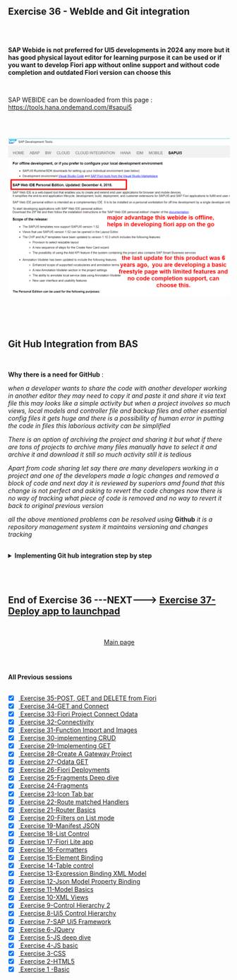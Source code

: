 ## Exercise 36 - WebIde and Git integration

</br>
</br>

**SAP Webide is not preferred for UI5 developments in 2024 any more but it has good physical layout editor for learning purpose it can be used or if you want to develop Fiori app without online support and without code completion and outdated Fiori version can choose this**

</br>


SAP WEBIDE can be downloaded from this page : https://tools.hana.ondemand.com/#sapui5

</br></br>

<img src="./files/ui5e36-1.png"></br></br>

</br></br>

## Git Hub Integration from BAS

</br>

**Why there is a need for GitHub** : 

*when a developer wants to share the code with another developer working in another editor they may need to copy it and paste it and share it via text file this may looks like a simple activity but when a project involves so much views, local models and controller file and backup files and other essential config files it gets huge and there is a possibility of human error in putting the code in files this laborious activity can be simplified* 

*There is an option of archiving the project and sharing it but what if there are tons of projects to archive many files manually have to select it and archive it and download it still so much activity still it is tedious*

*Apart from code sharing let say there are many developers working in a project and one of the developers made a logic changes and removed a block of code and next day it is reviewed by superiors amd found that this change is not perfect and asking to revert the code changes now there is no way of tracking what piece of code is removed and no way to revert it back to original previous version* 

*all the above mentioned problems can be resolved using* **Github** *it is a repository management system it maintains versioning and changes tracking*

</br>

<details>
<summary> <b> Implementing Git hub integration step by step </b> </summary>
</br>
</br>


<img src="./files/ui5e36-2.png"></br></br>

*Initiate git processing for the project files*

Command : 
</br>

```bat
git init
```

</br>

<img src="./files/ui5e36-3.png"></br></br>
<img src="./files/ui5e36-4.png"></br></br>
<img src="./files/ui5e36-5.png"></br></br>

*Local git commit - all the files in the directory are prepared for staging*

Command : 
</br>

```bat
git add .
```

</br>

<img src="./files/ui5e36-6.png"></br></br>

*git commit process with description - all the files in the directory are committed*

Command : 
</br>

```bat
git commit -m "My first version-description"
```

</br>

<img src="./files/ui5e36-7.png"></br></br>
<img src="./files/ui5e36-8.png"></br></br>
<img src="./files/ui5e36-9.png"></br></br>
<img src="./files/ui5e36-10.png"></br></br>
<img src="./files/ui5e36-11.png"></br></br>
<img src="./files/ui5e36-12.png"></br></br>
<img src="./files/ui5e36-13.png"></br></br>
<img src="./files/ui5e36-14.png"></br></br>
<img src="./files/ui5e36-15.png"></br></br>
<img src="./files/ui5e36-16.png"></br></br>
<img src="./files/ui5e36-17.png"></br></br>
<img src="./files/ui5e36-18.png"></br></br>
<img src="./files/ui5e36-19.png"></br></br>
<img src="./files/ui5e36-20.png"></br></br>
<img src="./files/ui5e36-21.png"></br></br>
<img src="./files/ui5e36-22.png"></br></br>
<img src="./files/ui5e36-23.png"></br></br>
<img src="./files/ui5e36-24.png"></br></br>
<img src="./files/ui5e36-25.png"></br></br>
<img src="./files/ui5e36-26.png"></br></br>
<img src="./files/ui5e36-27.png"></br></br>
<img src="./files/ui5e36-28.png"></br></br>
<img src="./files/ui5e36-29.png"></br></br>
<img src="./files/ui5e36-30.png"></br></br>
<img src="./files/ui5e36-31.png"></br></br>
<img src="./files/ui5e36-32.png"></br></br>
<img src="./files/ui5e36-33.png"></br></br>
<img src="./files/ui5e36-34.png"></br></br>
<img src="./files/ui5e36-35.png"></br></br>
<img src="./files/ui5e36-36.png"></br></br>
<img src="./files/ui5e36-37.png"></br></br>
<img src="./files/ui5e36-38.png"></br></br>
<img src="./files/ui5e36-39.png"></br></br>
<img src="./files/ui5e36-40.png"></br></br>
<img src="./files/ui5e36-41.png"></br></br>
<img src="./files/ui5e36-42.png"></br></br>
<img src="./files/ui5e36-43.png"></br></br>
<img src="./files/ui5e36-44.png"></br></br>
<img src="./files/ui5e36-45.png"></br></br>
<img src="./files/ui5e36-46.png"></br></br>
<img src="./files/ui5e36-47.png"></br></br>
<img src="./files/ui5e36-48.png"></br></br>
<img src="./files/ui5e36-49.png"></br></br>
<img src="./files/ui5e36-50.png"></br></br>
<img src="./files/ui5e36-51.png"></br></br>
<img src="./files/ui5e36-52.png"></br></br>
<img src="./files/ui5e36-53.png"></br></br>
<img src="./files/ui5e36-54.png"></br></br>
<img src="./files/ui5e36-55.png"></br></br>
<img src="./files/ui5e36-56.png"></br></br>
<img src="./files/ui5e36-57.png"></br></br>
<img src="./files/ui5e36-58.png"></br></br>
<img src="./files/ui5e36-59.png"></br></br>
<img src="./files/ui5e36-60.png"></br></br>
<img src="./files/ui5e36-61.png"></br></br>
<img src="./files/ui5e36-62.png"></br></br>
<img src="./files/ui5e36-63.png"></br></br>
<img src="./files/ui5e36-64.png"></br></br>
<img src="./files/ui5e36-65.png"></br></br>
<img src="./files/ui5e36-66.png"></br></br>
<img src="./files/ui5e36-67.png"></br></br>
<img src="./files/ui5e36-68.png"></br></br>
<img src="./files/ui5e36-69.png"></br></br>
<img src="./files/ui5e36-70.png"></br></br>
<img src="./files/ui5e36-71.png"></br></br>
<img src="./files/ui5e36-72.png"></br></br>
<img src="./files/ui5e36-73.png"></br></br>
<img src="./files/ui5e36-74.png"></br></br>
<img src="./files/ui5e36-75.png"></br></br>
<img src="./files/ui5e36-76.png"></br></br>
<img src="./files/ui5e36-77.png"></br></br>
<img src="./files/ui5e36-78.png"></br></br>
<img src="./files/ui5e36-79.png"></br></br>
<img src="./files/ui5e36-80.png"></br></br>
<img src="./files/ui5e36-81.png"></br></br>
<img src="./files/ui5e36-82.png"></br></br>
<img src="./files/ui5e36-83.png"></br></br>
<img src="./files/ui5e36-84.png"></br></br>
<img src="./files/ui5e36-85.png"></br></br>
<img src="./files/ui5e36-86.png"></br></br>
<img src="./files/ui5e36-87.png"></br></br>
<img src="./files/ui5e36-88.png"></br></br>
<img src="./files/ui5e36-89.png"></br></br>
<img src="./files/ui5e36-90.png"></br></br>
<img src="./files/ui5e36-91.png"></br></br>
<img src="./files/ui5e36-92.png"></br></br>
<img src="./files/ui5e36-93.png"></br></br>
<img src="./files/ui5e36-94.png"></br></br>
<img src="./files/ui5e36-95.png"></br></br>
<img src="./files/ui5e36-96.png"></br></br>
<img src="./files/ui5e36-97.png"></br></br>
<img src="./files/ui5e36-98.png"></br></br>
<img src="./files/ui5e36-99.png"></br></br>
<img src="./files/ui5e36-100.png"></br></br>



</br>
</br>
</details>


</br>
</br></br>





## End of Exercise 36 ---NEXT---> <a href="https://github.com/Octavius-Dante/Arthelais/tree/main/ex_37"> Exercise 37-Deploy app to launchpad </a>
</br>
<p align="center"> <a href="https://github.com/Octavius-Dante/Arthelais/tree/main"> Main page </a> </p>

</br></br>

**All Previous sessions**
</br></br>

<!-- - [x] <a href="https://github.com/Octavius-Dante/Arthelais/tree/main/ex_37"> Exercise 37-Deploy app to launchpad</a> -->
<!-- - [x] <a href="https://github.com/Octavius-Dante/Arthelais/tree/main/ex_36"> Exercise 36-WebIde and Git integration</a> -->
- [x] <a href="https://github.com/Octavius-Dante/Arthelais/tree/main/ex_35"> Exercise 35-POST, GET and DELETE from Fiori</a>
- [x] <a href="https://github.com/Octavius-Dante/Arthelais/tree/main/ex_34"> Exercise 34-GET and Connect</a>
- [x] <a href="https://github.com/Octavius-Dante/Arthelais/tree/main/ex_33"> Exercise 33-Fiori Project Connect Odata</a>
- [x] <a href="https://github.com/Octavius-Dante/Arthelais/tree/main/ex_32"> Exercise 32-Connectivity</a>
- [x] <a href="https://github.com/Octavius-Dante/Arthelais/tree/main/ex_31"> Exercise 31-Function Import and Images</a>
- [x] <a href="https://github.com/Octavius-Dante/Arthelais/tree/main/ex_30"> Exercise 30-implementing CRUD</a>
- [x] <a href="https://github.com/Octavius-Dante/Arthelais/tree/main/ex_29"> Exercise 29-Implementing GET</a>
- [x] <a href="https://github.com/Octavius-Dante/Arthelais/tree/main/ex_28"> Exercise 28-Create A Gateway Project</a>
- [x] <a href="https://github.com/Octavius-Dante/Arthelais/tree/main/ex_27"> Exercise 27-Odata GET</a>
- [x] <a href="https://github.com/Octavius-Dante/Arthelais/tree/main/ex_26"> Exercise 26-Fiori Deployments</a>
- [x] <a href="https://github.com/Octavius-Dante/Arthelais/tree/main/ex_25"> Exercise 25-Fragments Deep dive</a>
- [x] <a href="https://github.com/Octavius-Dante/Arthelais/tree/main/ex_24"> Exercise 24-Fragments</a>
- [x] <a href="https://github.com/Octavius-Dante/Arthelais/tree/main/ex_23"> Exercise 23-Icon Tab bar</a>
- [x] <a href="https://github.com/Octavius-Dante/Arthelais/tree/main/ex_22"> Exercise 22-Route matched Handlers</a>
- [x] <a href="https://github.com/Octavius-Dante/Arthelais/tree/main/ex_21"> Exercise 21-Router Basics</a>
- [x] <a href="https://github.com/Octavius-Dante/Arthelais/tree/main/ex_20"> Exercise 20-Filters on List mode</a>
- [x] <a href="https://github.com/Octavius-Dante/Arthelais/tree/main/ex_19"> Exercise 19-Manifest JSON</a>
- [x] <a href="https://github.com/Octavius-Dante/Arthelais/tree/main/ex_18"> Exercise 18-List Control</a>
- [x] <a href="https://github.com/Octavius-Dante/Arthelais/tree/main/ex_17"> Exercise 17-Fiori Lite app</a>
- [x] <a href="https://github.com/Octavius-Dante/Arthelais/tree/main/ex_16"> Exercise 16-Formatters </a>
- [x] <a href="https://github.com/Octavius-Dante/Arthelais/tree/main/ex_15"> Exercise 15-Element Binding</a>
- [x] <a href="https://github.com/Octavius-Dante/Arthelais/tree/main/ex_14"> Exercise 14-Table control</a>
- [x] <a href="https://github.com/Octavius-Dante/Arthelais/tree/main/ex_13"> Exercise 13-Expression Binding XML Model</a>
- [x] <a href="https://github.com/Octavius-Dante/Arthelais/tree/main/ex_12"> Exercise 12-Json Model Property Binding</a>
- [x] <a href="https://github.com/Octavius-Dante/Arthelais/tree/main/ex_11"> Exercise 11-Model Basics </a>
- [x] <a href="https://github.com/Octavius-Dante/Arthelais/tree/main/ex_10"> Exercise 10-XML Views </a>
- [x] <a href="https://github.com/Octavius-Dante/Arthelais/tree/main/ex_9"> Exercise 9-Control Hierarchy 2</a>
- [x] <a href="https://github.com/Octavius-Dante/Arthelais/tree/main/ex_8"> Exercise 8-Ui5 Control Hierarchy </a>
- [x] <a href="https://github.com/Octavius-Dante/Arthelais/tree/main/ex_7"> Exercise 7-SAP Ui5 Framework </a>
- [x] <a href="https://github.com/Octavius-Dante/Arthelais/tree/main/ex_6"> Exercise 6-JQuery </a>
- [x] <a href="https://github.com/Octavius-Dante/Arthelais/tree/main/ex_5"> Exercise 5-JS deep dive </a>
- [x] <a href="https://github.com/Octavius-Dante/Arthelais/tree/main/ex_4"> Exercise 4-JS basic </a>
- [x] <a href="https://github.com/Octavius-Dante/Arthelais/tree/main/ex_3"> Exercise 3-CSS </a>
- [x] <a href="https://github.com/Octavius-Dante/Arthelais/tree/main/ex_2"> Exercise 2-HTML5</a>
- [x] <a href="https://github.com/Octavius-Dante/Arthelais/tree/main/ex_1"> Exercise 1 -Basic </a>

<!--

<details>
<summary> <b> ALL CODE CHANGES - TODAY SESSION </b> </summary>
</br>
</br>

</br>
</br>
<img src="./files/capmd12-96a.png" >
</br>
</br>
</details>

-->